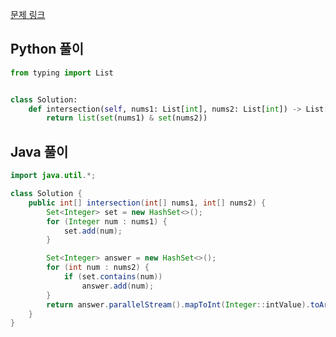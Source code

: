 [문제 링크](https://leetcode.com/problems/intersection-of-two-arrays/)


## Python 풀이
```python
from typing import List


class Solution:
    def intersection(self, nums1: List[int], nums2: List[int]) -> List[int]:
        return list(set(nums1) & set(nums2))
```

## Java 풀이
```java
import java.util.*;

class Solution {
    public int[] intersection(int[] nums1, int[] nums2) {
        Set<Integer> set = new HashSet<>();
        for (Integer num : nums1) {
            set.add(num);
        }

        Set<Integer> answer = new HashSet<>();
        for (int num : nums2) {
            if (set.contains(num))
                answer.add(num);
        }
        return answer.parallelStream().mapToInt(Integer::intValue).toArray();
    }
}
```
